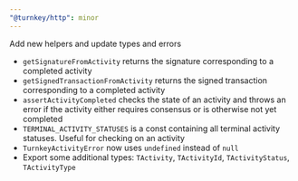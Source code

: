 ```yaml
---
"@turnkey/http": minor
---
```


Add new helpers and update types and errors

- `getSignatureFromActivity` returns the signature corresponding to a completed activity
- `getSignedTransactionFromActivity` returns the signed transaction corresponding to a completed activity
- `assertActivityCompleted` checks the state of an activity and throws an error if the activity either requires consensus or is otherwise not yet completed
- `TERMINAL_ACTIVITY_STATUSES` is a const containing all terminal activity statuses. Useful for checking on an activity
- `TurnkeyActivityError` now uses `undefined` instead of `null`
- Export some additional types: `TActivity`, `TActivityId`, `TActivityStatus`, `TActivityType`
